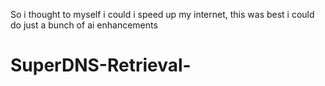 So i thought to myself i could i speed up my internet, this was best i could do
just a bunch of ai enhancements 
# SuperDNS-Retrieval-
